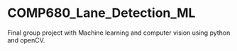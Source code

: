 # COMP680_Lane_Detection_ML
Final group project with Machine learning and computer vision using python and openCV.
